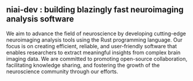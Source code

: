 ## niai-dev : building blazingly fast neuroimaging analysis software

We aim to advance the field of neuroscience by developing cutting-edge neuroimaging analysis tools using the Rust programming language. Our focus is on creating efficient, reliable, and user-friendly software that enables researchers to extract meaningful insights from complex brain imaging data. We are committed to promoting open-source collaboration, facilitating knowledge sharing, and fostering the growth of the neuroscience community through our efforts.
